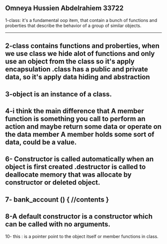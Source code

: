 ###

Omneya Hussien Abdelrahiem
33722
---------------------------------------------------

1-class: it's a fundamental oop item, that contain a bunch of functions and proberties that describe the behavior of a group of similar objects.

-------
2-class contains functions and proberties, when we use class we hide alot of functions and only use an object from the class
so it's apply encapsulation
.class has a public and private data, so it's apply data hiding and abstraction
--------
3-object is an instance of a class.
---------
4-i think the main difference that A member function is something you call to perform an action and maybe return some data or operate on the data member 
A member holds some sort of data, could be a value.
----------
6- Constructor is called automatically when an object is first created 
.destructor is called to deallocate memory that was allocate by constructor or deleted object.
-------
7- bank_account () { //contents } 
--------
8-A default constructor is a constructor which can be called with no arguments.
---------
10- this : is a pointer point to the object itself or member functions in class.
